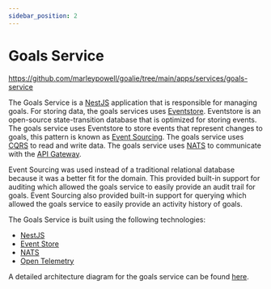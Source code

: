 ```yaml
---
sidebar_position: 2
---
```


# Goals Service
https://github.com/marleypowell/goalie/tree/main/apps/services/goals-service

The Goals Service is a [NestJS](https://nestjs.com/) application that is responsible for managing goals. For storing data, the goals services uses [Eventstore](https://eventstore.com/). Eventstore is an open-source state-transition database that is optimized for storing events. The goals service uses Eventstore to store events that represent changes to goals, this pattern is known as [Event Sourcing](https://docs.microsoft.com/en-us/azure/architecture/patterns/event-sourcing). The goals service uses [CQRS](https://docs.microsoft.com/en-us/azure/architecture/patterns/cqrs) to read and write data. The goals service uses [NATS](https://nats.io/) to communicate with the [API Gateway](../../project-structure/services/api-gateway).

Event Sourcing was used instead of a traditional relational database because it was a better fit for the domain. This provided built-in support for auditing which allowed the goals service to easily provide an audit trail for goals. Event Sourcing also provided built-in support for querying which allowed the goals service to easily provide an activity history of goals.

The Goals Service is built using the following technologies:
- [NestJS](https://nestjs.com/)
- [Event Store](https://eventstore.com/)
- [NATS](https://nats.io/)
- [Open Telemetry](https://opentelemetry.io/)

A detailed architecture diagram for the goals service can be found [here](../../architecture/goals-service-architecture).
